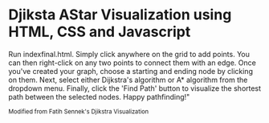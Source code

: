 # Djiksta AStar Visualization using HTML, CSS and Javascript
Run indexfinal.html. Simply click anywhere on the grid to add points. You can then right-click on any two points to connect them with an edge. Once you've created your graph, choose a starting and ending node by clicking on them. Next, select either Dijkstra's algorithm or A* algorithm from the dropdown menu. Finally, click the 'Find Path' button to visualize the shortest path between the selected nodes. Happy pathfinding!"


<sub>Modified from Fatih Sennek's Djikstra Visualization</sub>
